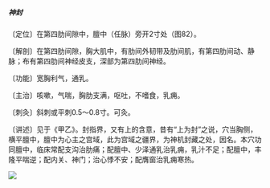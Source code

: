 ##### 神封

〔定位〕在第四肋间隙中，膻中（任脉）旁开2寸处（图82）。

〔解剖〕在第四肋间隙，胸大肌中，有肋间外韧带及肋间肌，有第四肋间动、静脉；布有第四肋间神经皮支，深部为第四肋间神经。

〔功能〕宽胸利气，通乳。

〔主治〕咳嗽，气喘，胸肋支满，呕吐，不嗜食，乳痈。

〔刺灸〕斜刺或平刺0.5〜0.8寸。可灸。

〔讲述〕见于《甲乙》。封指界，又有上的含意，昔有“上为封”之说，穴当胸侧，横平膻中，膻中为心主之宫域，此为宫域之疆界，为神机封藏之处，因名。本穴功同膻中，临床常配支沟治肋痛；配膻中、少泽通乳治乳痈，乳汁不足；配膻中，丰隆平喘逆；配内关、神门；治心悸不安；配膺窗治乳痈寒热。

![](img/图82.jpg)
